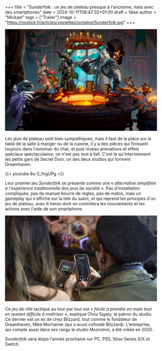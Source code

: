 +++
title = "Sunderfolk : un jeu de plateau presque à l'ancienne, mais avec des smartphones"
date = 2024-10-11T08:47:32+01:00
draft = false
author = "Mickael"
tags = ["Trailer"]
image = "https://nostick.fr/articles/vignettes/octobre/Sunderfolk.jpg"
+++

![Sunderfolk](Sunderfolk.jpg "")


Les jeux de plateau sont bien sympathiques, mais il faut de la place sur la table de la salle à manger ou de la cuisine, il y a des pièces qui finissent toujours dans l'estomac du chat, et puis niveau animations et effets spéciaux spectaculaires, ce n'est pas tout à fait. C'est là qu'interviennent les petits gars de Secret Door, un des deux studios qui forment Dreamhaven.

{{< youtube 8u-2_fngUPg >}} 

Leur premier jeu *Sunderfolk* se présente comme une « *alternative simplifiée à l'expérience traditionnelle des jeux de société* ». Pas d'installation compliquée, pas de manuel bourré de règles, pas de matos, mais un gameplay qui s'affiche sur la télé du salon, et qui reprend les principes d'un jeu de plateau, avec 6 héros dont on contrôlera les mouvements et les actions avec l'aide de son smartphone.

![Sunderfolk](Sunderfolk2.jpg "")

Ce jeu de rôle tactique au tour par tour est « *facile à prendre en main tout en restant difficile à maîtriser* », explique Chris Sigaty, le patron du studio. Ce dernier est un ex de chez Blizzard, tout comme le fondateur de Dreamhaven, Mike Morhaime (qui a aussi cofondé Blizzard). L'entreprise, qui compte aussi dans ses rangs le studio Moonshot, a été créée en 2020.

*Sunderfolk* sera dispo l'année prochaine sur PC, PS5, Xbox Series S/X et Switch.